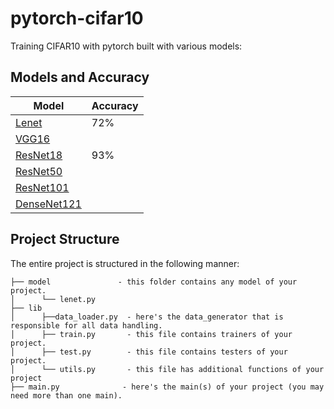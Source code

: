 # pytorch-cifar10
Training CIFAR10 with pytorch built with various models:

## Models and Accuracy
| Model             |Accuracy|
| ----------------- |--------|
| [Lenet](http://yann.lecun.com/exdb/lenet/)            |72%|
| [VGG16](https://arxiv.org/abs/1409.1556)              | 
| [ResNet18](https://arxiv.org/abs/1512.03385)          |93%|
| [ResNet50](https://arxiv.org/abs/1512.03385)          |
| [ResNet101](https://arxiv.org/abs/1512.03385)         |
| [DenseNet121](https://arxiv.org/abs/1608.06993)       |

## Project Structure
The entire project is structured in the following manner:
```
├── model               - this folder contains any model of your project.
│      └── lenet.py
├── lib  
│      ├──data_loader.py  - here's the data_generator that is responsible for all data handling.
│      ├── train.py       - this file contains trainers of your project.
│      ├── test.py        - this file contains testers of your project.
│      └── utils.py       - this file has additional functions of your project
├── main.py              - here's the main(s) of your project (you may need more than one main).
```
